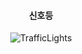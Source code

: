 <div align="center"> 

 #### 신호등


![TrafficLights](https://github.com/user-attachments/assets/8c7aecd2-022b-44c4-9dc0-4eab804b8c60)


</div>
